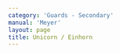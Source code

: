 ```yaml
---
category: 'Guards - Secondary'
manual: 'Meyer'
layout: page
title: Unicorn / Einhorn
---
```


<link rel="import" href="/bower_components/polymer/polymer.html">
<link rel="import" href="shared-styles.html">

<dom-module id="{{ page.url | split:'/' | last | remove: '.html' }}-element">
  <template>
    <style include="shared-styles">
      :host {
        display: block;

        padding: 10px;
      }
    </style>

    <div class="card">

      <h1>{{ page.title }}</h1>
      <p>The Unicorn is on both sides and is similar to the <a href="ochs">Ox</a> except with the point extended and upwards. It is the natural ending position of an <a href="unterhau">Unterhau</a>.</p>

      <img class="card-image" src="/manuals/meyer/images/guards/einhorn-illustration.jpg">

    </div>
  </template>

  <script>
    Polymer({
      is: '{{ page.url | split:'/' | last | remove: '.html' }}-element',
    });
  </script>
</dom-module>